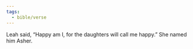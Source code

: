 ```yaml
---
tags:
  - bible/verse
---
```

Leah said, “Happy am I, for the daughters will call me happy.” She named him Asher.